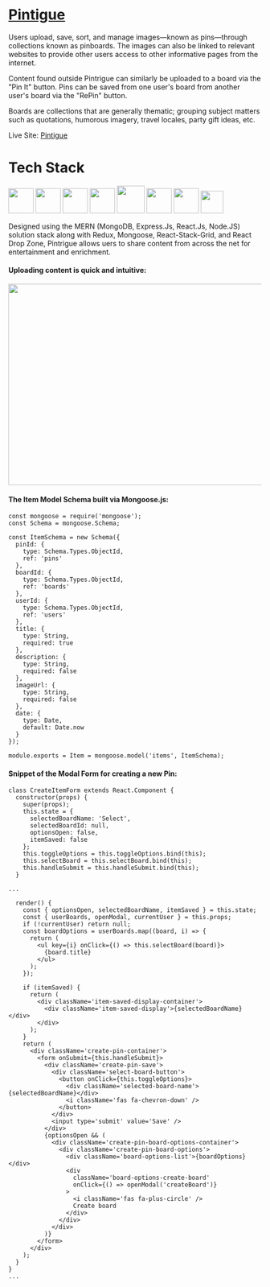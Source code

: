 # **[Pintigue](https://pintrigued.herokuapp.com/)**

Users upload, save, sort, and manage images—known as pins—through collections known as pinboards.  The images can also be linked to relevant websites to provide other users access to other informative pages from the internet. 

Content found outside Pintrigue can similarly be uploaded to a board via the "Pin It" button. Pins can be saved from one user's board from another user's board via the "RePin" button.

Boards are collections that are generally thematic; grouping subject matters such as quotations, humorous imagery, travel locales, party gift ideas, etc.


Live Site: [Pintigue](https://pintrigued.herokuapp.com/)





# **Tech Stack**

<a href="https://www.mongodb.com"><img src="./common/images/mongodb-original.svg" width="50" height="50"/></a>
<a href="https://www.mongodb.com"><img src="./common/images/mongoose-logo.png" width="50" height="50"/></a>
<a href="https://expressjs.com/"><img src="./common/images/express-original.svg" width="50" height="50"/></a>
<a href="https://reactjs.org/"><img src="./common/images/react-original.svg" width="50" height="50"/></a>
<a href="https://redux.js.org/"><img src="./common/images/redux-plain.svg" width="auto" height="55"/></a>
<a href="https://nodejs.org/en/"><img src="./common/images/nodejs-original.svg" width="50" height="50"/></a>
<a href="https://react-dropzone.js.org/"><img src="./common/images/react-stack-grid-logo.png" width="50" height="50"/></a>
<a href="https://react-dropzone.js.org/"><img src="./common/images/react-drop-zone-logo.png" width="45" height="45"/></a>

Designed using the MERN (MongoDB, Express.Js, React.Js, Node.JS) solution stack along with Redux, Mongoose, React-Stack-Grid, and React Drop Zone, Pintrigue allows uers to share content from across the net for entertainment and enrichment.


#### Uploading content is quick and intuitive:

<img src="./common/videos/PintrigueDemo.gif" width="700" height="400"/>

#### The Item Model Schema built via Mongoose.js:

```
const mongoose = require('mongoose');
const Schema = mongoose.Schema;

const ItemSchema = new Schema({
  pinId: {
    type: Schema.Types.ObjectId,
    ref: 'pins'
  },
  boardId: {
    type: Schema.Types.ObjectId,
    ref: 'boards'
  },
  userId: {
    type: Schema.Types.ObjectId,
    ref: 'users'
  },
  title: {
    type: String,
    required: true
  },
  description: {
    type: String,
    required: false
  },
  imageUrl: {
    type: String,
    required: false
  },
  date: {
    type: Date,
    default: Date.now
  }
});

module.exports = Item = mongoose.model('items', ItemSchema);
```

#### Snippet of the Modal Form for creating a new Pin:
```
class CreateItemForm extends React.Component {
  constructor(props) {
    super(props);
    this.state = {
      selectedBoardName: 'Select',
      selectedBoardId: null,
      optionsOpen: false,
      itemSaved: false
    };
    this.toggleOptions = this.toggleOptions.bind(this);
    this.selectBoard = this.selectBoard.bind(this);
    this.handleSubmit = this.handleSubmit.bind(this);
  }

...

  render() {
    const { optionsOpen, selectedBoardName, itemSaved } = this.state;
    const { userBoards, openModal, currentUser } = this.props;
    if (!currentUser) return null;
    const boardOptions = userBoards.map((board, i) => {
      return (
        <ul key={i} onClick={() => this.selectBoard(board)}>
          {board.title}
        </ul>
      );
    });

    if (itemSaved) {
      return (
        <div className='item-saved-display-container'>
          <div className='item-saved-display'>{selectedBoardName}</div>
        </div>
      );
    }
    return (
      <div className='create-pin-container'>
        <form onSubmit={this.handleSubmit}>
          <div className='create-pin-save'>
            <div className='select-board-button'>
              <button onClick={this.toggleOptions}>
                <div className='selected-board-name'>{selectedBoardName}</div>
                <i className='fas fa-chevron-down' />
              </button>
            </div>
            <input type='submit' value='Save' />
          </div>
          {optionsOpen && (
            <div className='create-pin-board-options-container'>
              <div className='create-pin-board-options'>
                <div className='board-options-list'>{boardOptions}</div>
                <div
                  className='board-options-create-board'
                  onClick={() => openModal('createBoard')}
                >
                  <i className='fas fa-plus-circle' />
                  Create board
                </div>
              </div>
            </div>
          )}
        </form>
      </div>
    );
  }
}
...
```
